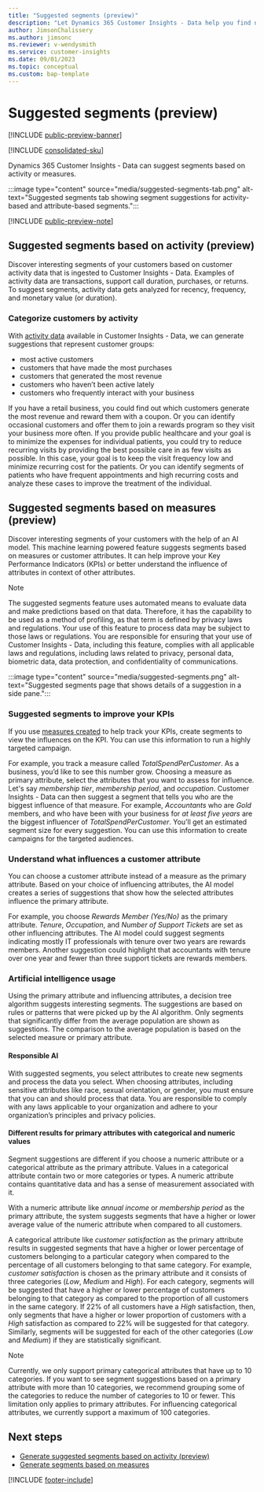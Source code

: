 ```yaml
---
title: "Suggested segments (preview)"
description: "Let Dynamics 365 Customer Insights - Data help you find new and interesting segments based on customer attributes."
author: JimsonChalissery
ms.author: jimsonc
ms.reviewer: v-wendysmith
ms.service: customer-insights
ms.date: 09/01/2023
ms.topic: conceptual
ms.custom: bap-template
---
```


# Suggested segments (preview)

[!INCLUDE [public-preview-banner](includes/public-preview-banner.md)]

[!INCLUDE [consolidated-sku](./includes/consolidated-sku.md)]

Dynamics 365 Customer Insights - Data can suggest segments based on activity or measures.

:::image type="content" source="media/suggested-segments-tab.png" alt-text="Suggested segments tab showing segment suggestions for activity-based and attribute-based segments.":::

[!INCLUDE [public-preview-note](includes/public-preview-note.md)]

## Suggested segments based on activity (preview)

Discover interesting segments of your customers based on customer activity data that is ingested to Customer Insights - Data. Examples of activity data are transactions, support call duration, purchases, or returns. To suggest segments, activity data gets analyzed for recency, frequency, and monetary value (or duration).

### Categorize customers by activity

With [activity data](activities.md) available in Customer Insights - Data, we can generate suggestions that represent customer groups:

- most active customers
- customers that have made the most purchases
- customers that generated the most revenue
- customers who haven’t been active lately
- customers who frequently interact with your business  

If you have a retail business, you could find out which customers generate the most revenue and reward them with a coupon. Or you can identify occasional customers and offer them to join a rewards program so they visit your business more often.
If you provide public healthcare and your goal is to minimize the expenses for individual patients, you could try to reduce recurring visits by providing the best possible care in as few visits as possible. In this case, your goal is to keep the visit frequency low and minimize recurring cost for the patients. Or you can identify segments of patients who have frequent appointments and high recurring costs and analyze these cases to improve the treatment of the individual.

## Suggested segments based on measures (preview)

Discover interesting segments of your customers with the help of an AI model. This machine learning powered feature suggests segments based on measures or customer attributes. It can help improve your Key Performance Indicators (KPIs) or better understand the influence of attributes in context of other attributes.

> [!NOTE]
> The suggested segments feature uses automated means to evaluate data and make predictions based on that data. Therefore, it has the capability to be used as a method of profiling, as that term is defined by privacy laws and regulations. Your use of this feature to process data may be subject to those laws or regulations. You are responsible for ensuring that your use of Customer Insights - Data, including this feature, complies with all applicable laws and regulations, including laws related to privacy, personal data, biometric data, data protection, and confidentiality of communications.

:::image type="content" source="media/suggested-segments.png" alt-text="Suggested segments page that shows details of a suggestion in a side pane.":::

### Suggested segments to improve your KPIs

If you use [measures created](measures.md) to help track your KPIs, create segments to view the influences on the KPI. You can use this information to run a highly targeted campaign.

For example, you track a measure called *TotalSpendPerCustomer*. As a business, you’d like to see this number grow. Choosing a measure as primary attribute, select the attributes that you want to assess for influence. Let's say *membership tier*, *membership period*, and *occupation*. Customer Insights - Data can then suggest a segment that tells you who are the biggest influence of that measure. For example, *Accountants* who are *Gold* members, and who have been with your business for *at least five years* are the biggest influencer of *TotalSpendPerCustomer*. You’ll get an estimated segment size for every suggestion. You can use this information to create campaigns for the targeted audiences.

### Understand what influences a customer attribute

You can choose a customer attribute instead of a measure as the primary attribute. Based on your choice of influencing attributes, the AI model creates a series of suggestions that show how the selected attributes influence the primary attribute.

For example, you choose *Rewards Member (Yes/No)* as the primary attribute. *Tenure*, *Occupation*, and *Number of Support Tickets* are set as other influencing attributes. The AI model could suggest segments indicating mostly IT professionals with tenure over two years are rewards members. Another suggestion could highlight that accountants with tenure over one year and fewer than three support tickets are rewards members.

### Artificial intelligence usage

Using the primary attribute and influencing attributes, a decision tree algorithm suggests interesting segments. The suggestions are based on rules or patterns that were picked up by the AI algorithm. Only segments that significantly differ from the average population are shown as suggestions. The comparison to the average population is based on the selected measure or primary attribute.

#### Responsible AI

With suggested segments, you select attributes to create new segments and process the data you select. When choosing attributes, including sensitive attributes like race, sexual orientation, or gender, you must ensure that you can and should process that data. You are responsible to comply with any laws applicable to your organization and adhere to your organization’s principles and privacy policies.

#### Different results for primary attributes with categorical and numeric values

Segment suggestions are different if you choose a numeric attribute or a categorical attribute as the primary attribute. Values in a categorical attribute contain two or more categories or types. A numeric attribute contains quantitative data and has a sense of measurement associated with it.

With a numeric attribute like *annual income* or *membership period* as the primary attribute, the system suggests segments that have a higher or lower average value of the numeric attribute when compared to all customers.

A categorical attribute like *customer satisfaction* as the primary attribute results in suggested segments that have a higher or lower percentage of customers belonging to a particular category when compared to the percentage of all customers belonging to that same category. For example, *customer satisfaction* is chosen as the primary attribute and it consists of three categories (*Low*, *Medium* and *High*). For each category, segments will be suggested that have a higher or lower percentage of customers belonging to that category as compared to the proportion of all customers in the same category. If 22% of all customers have a *High* satisfaction, then, only segments that have a higher or lower proportion of customers with a *High* satisfaction as compared to 22% will be suggested for that category. Similarly, segments will be suggested for each of the other categories (*Low* and *Medium*) if they are statistically significant.

> [!NOTE]
> Currently, we only support primary categorical attributes that have up to 10 categories. If you want to see segment suggestions based on a primary attribute with more than 10 categories, we recommend grouping some of the categories to reduce the number of categories to 10 or fewer. This limitation only applies to primary attributes. For influencing categorical attributes, we currently support a maximum of 100 categories.

## Next steps

- [Generate suggested segments based on activity (preview)](suggested-segments-activity-generate.md)
- [Generate segments based on measures](suggested-segments-generate.md)

[!INCLUDE [footer-include](includes/footer-banner.md)]
